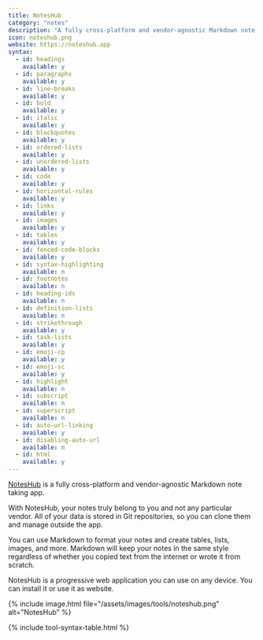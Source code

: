 ```yaml
---
title: NotesHub
category: "notes"
description: "A fully cross-platform and vendor-agnostic Markdown note taking app."
icon: noteshub.png
website: https://noteshub.app
syntax:
  - id: headings
    available: y
  - id: paragraphs
    available: y
  - id: line-breaks
    available: y
  - id: bold
    available: y
  - id: italic
    available: y
  - id: blockquotes
    available: y
  - id: ordered-lists
    available: y
  - id: unordered-lists
    available: y
  - id: code
    available: y
  - id: horizontal-rules
    available: y
  - id: links
    available: y
  - id: images
    available: y
  - id: tables
    available: y
  - id: fenced-code-blocks
    available: y
  - id: syntax-highlighting
    available: n
  - id: footnotes
    available: n
  - id: heading-ids
    available: n
  - id: definition-lists
    available: n
  - id: strikethrough
    available: y
  - id: task-lists
    available: y
  - id: emoji-cp
    available: y
  - id: emoji-sc
    available: y
  - id: highlight
    available: n
  - id: subscript
    available: n
  - id: superscript
    available: n
  - id: auto-url-linking
    available: y
  - id: disabling-auto-url
    available: n
  - id: html
    available: y
---
```


[NotesHub](https://noteshub.app) is a fully cross-platform and vendor-agnostic Markdown note taking app.

With NotesHub, your notes truly belong to you and not any particular vendor. All of your data is stored in Git repositories, so you can clone them and manage outside the app.

You can use Markdown to format your notes and create tables, lists, images, and more. Markdown will keep your notes in the same style regardless of whether you copied text from the internet or wrote it from scratch.

NotesHub is a progressive web application you can use on any device. You can install it or use it as website.

{% include image.html file="/assets/images/tools/noteshub.png" alt="NotesHub" %}

{% include tool-syntax-table.html %}
